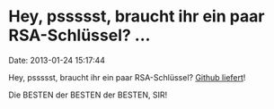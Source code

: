 Hey, pssssst, braucht ihr ein paar RSA-Schlüssel? \...
======================================================

Date: 2013-01-24 15:17:44

Hey, pssssst, braucht ihr ein paar RSA-Schlüssel? [Github
liefert](https://github.com/search?p=6&q=path%3A.ssh%2Fid_rsa)!

Die BESTEN der BESTEN der BESTEN, SIR!
